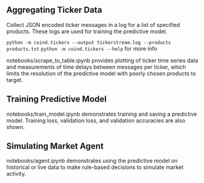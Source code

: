## Aggregating Ticker Data

Collect JSON encoded ticker messages in a log for a list of specified products.
These logs are used for training the predictive model.

`python -m coind.tickers --output tickerstream.log --products products.txt`
`python -m coind.tickers --help` for more info

notebooks/scrape\_to\_table.ipynb provides plotting of ticker time series
data and measurements of time delays between messages per ticker, which limits
the resolution of the predictive model with poorly chosen products to target.


## Training Predictive Model

notebooks/train\_model.ipynb demonstrates training and saving a predictive model.
Training loss, validation loss, and validation accuracies are also shown.


## Simulating Market Agent

notebooks/agent.ipynb demonstrates using the predictive model on historical or
live data to make rule-based decisions to simulate market activity.


